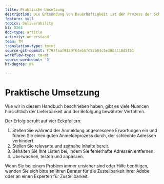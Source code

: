 ```yaml
---
title: Praktische Umsetzung
description: Die Entsendung von Dauerhaftigkeit ist der Prozess der Schaffung eines konsistenten Entsendungsvolumens und einer konsistenten Strategie, um den Ruf des ISP zu erhalten.
feature: null
topics: Deliverability
kt: 5264
doc-type: article
activity: understand
team: TM
translation-type: tm+mt
source-git-commit: f797faaf9189f64eb6fc57b84c5e38d4418d5f51
workflow-type: tm+mt
source-wordcount: '0'
ht-degree: 0%

---
```



# Praktische Umsetzung

Wie wir in diesem Handbuch beschrieben haben, gibt es viele Nuancen hinsichtlich der Lieferbarkeit und der Befolgung bewährter Verfahren.

Der Erfolg beruht auf vier Eckpfeilern:

1. Stellen Sie während der Anmeldung angemessene Erwartungen ein und führen Sie einen guten Anmeldeprozess durch, der schlechte Adressen verhindert.
2. Stellen Sie relevante und zeitnahe Inhalte bereit.
3. Behalten Sie Ihre Listen bei, indem Sie fehlerhafte Adressen entfernen.
4. Überwachen, testen und anpassen.

Wenn Sie bei einem Problem immer unsicher sind oder Hilfe benötigen, wenden Sie sich bitte an Ihren Berater für die Zustellbarkeit Ihrer Adobe oder an einen Experten für Zustellbarkeit.
